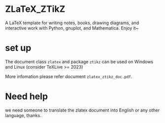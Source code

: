 # ZLaTeX_ZTikZ
A LaTeX template for writing notes, books, drawing diagrams, and interactive work with Python, gnuplot, and Mathematica. Enjoy it~


# set up
The document class `zlatex` and package `ztikz` can be used on Windows and Linux (consider TeXLive >= 2023)


More infomation please refer document `zlatex_ztikz_doc.pdf`.


# Need help
we need someone to translate the zlatex document into English or any other language, thanks.